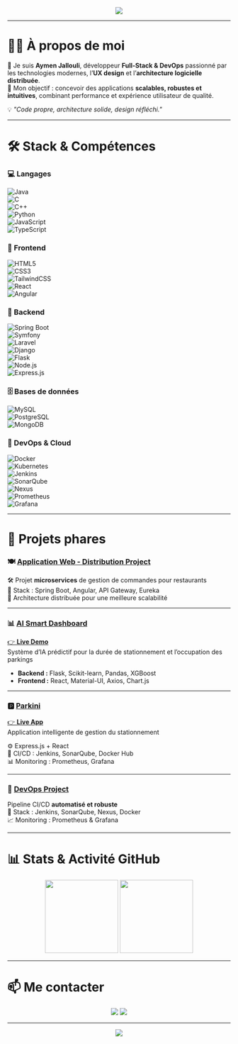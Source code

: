 <!-- HERO SECTION -->
<p align="center">
  <img src="https://capsule-render.vercel.app/api?type=waving&color=0:38B2AC,100:4F46E5&height=200&section=header&text=👋%20Bienvenue%20sur%20mon%20profil!&fontSize=35&fontColor=ffffff&animation=twinkling&fontAlignY=40"/>
</p>

---

# 👨‍💻 À propos de moi  

🎯 Je suis **Aymen Jallouli**, développeur **Full-Stack & DevOps** passionné par les technologies modernes, l’**UX design** et l’**architecture logicielle distribuée**.  
🚀 Mon objectif : concevoir des applications **scalables, robustes et intuitives**, combinant performance et expérience utilisateur de qualité.  

💡 *"Code propre, architecture solide, design réfléchi."*  

---

# 🛠️ Stack & Compétences  

### 💻 Langages  
![Java](https://img.shields.io/badge/Java-ED8B00?style=for-the-badge&logo=java&logoColor=white)  
![C](https://img.shields.io/badge/C-A8B9CC?style=for-the-badge&logo=c&logoColor=black)  
![C++](https://img.shields.io/badge/C++-00599C?style=for-the-badge&logo=cplusplus&logoColor=white)  
![Python](https://img.shields.io/badge/Python-3776AB?style=for-the-badge&logo=python&logoColor=white)  
![JavaScript](https://img.shields.io/badge/JavaScript-F7E01D?style=for-the-badge&logo=javascript&logoColor=black)  
![TypeScript](https://img.shields.io/badge/TypeScript-3178C6?style=for-the-badge&logo=typescript&logoColor=white)  

### 🎨 Frontend  
![HTML5](https://img.shields.io/badge/HTML5-E34F26?style=for-the-badge&logo=html5&logoColor=white)  
![CSS3](https://img.shields.io/badge/CSS3-1572B6?style=for-the-badge&logo=css3&logoColor=white)  
![TailwindCSS](https://img.shields.io/badge/TailwindCSS-38B2AC?style=for-the-badge&logo=tailwind-css&logoColor=white)  
![React](https://img.shields.io/badge/React-61DAFB?style=for-the-badge&logo=react&logoColor=black)  
![Angular](https://img.shields.io/badge/Angular-DD0031?style=for-the-badge&logo=angular&logoColor=white)  

### 🔧 Backend  
![Spring Boot](https://img.shields.io/badge/SpringBoot-6DB33F?style=for-the-badge&logo=springboot&logoColor=white)  
![Symfony](https://img.shields.io/badge/Symfony-000000?style=for-the-badge&logo=symfony&logoColor=white)  
![Laravel](https://img.shields.io/badge/Laravel-FF2D20?style=for-the-badge&logo=laravel&logoColor=white)  
![Django](https://img.shields.io/badge/Django-092E20?style=for-the-badge&logo=django&logoColor=white)  
![Flask](https://img.shields.io/badge/Flask-000000?style=for-the-badge&logo=flask&logoColor=white)  
![Node.js](https://img.shields.io/badge/Node.js-43853D?style=for-the-badge&logo=node.js&logoColor=white)  
![Express.js](https://img.shields.io/badge/Express.js-000000?style=for-the-badge&logo=express&logoColor=white)  

### 🗄️ Bases de données  
![MySQL](https://img.shields.io/badge/MySQL-005C84?style=for-the-badge&logo=mysql&logoColor=white)  
![PostgreSQL](https://img.shields.io/badge/PostgreSQL-316192?style=for-the-badge&logo=postgresql&logoColor=white)  
![MongoDB](https://img.shields.io/badge/MongoDB-47A248?style=for-the-badge&logo=mongodb&logoColor=white)  

### 🚀 DevOps & Cloud  
![Docker](https://img.shields.io/badge/Docker-2496ED?style=for-the-badge&logo=docker&logoColor=white)  
![Kubernetes](https://img.shields.io/badge/Kubernetes-326CE5?style=for-the-badge&logo=kubernetes&logoColor=white)  
![Jenkins](https://img.shields.io/badge/Jenkins-D24939?style=for-the-badge&logo=jenkins&logoColor=white)  
![SonarQube](https://img.shields.io/badge/SonarQube-4E9BCD?style=for-the-badge&logo=sonarqube&logoColor=white)  
![Nexus](https://img.shields.io/badge/Nexus-000000?style=for-the-badge&logo=sonatype&logoColor=white)  
![Prometheus](https://img.shields.io/badge/Prometheus-E6522C?style=for-the-badge&logo=prometheus&logoColor=white)  
![Grafana](https://img.shields.io/badge/Grafana-F46800?style=for-the-badge&logo=grafana&logoColor=white)  

---

# 🚀 Projets phares  

### 🍽️ [**Application Web - Distribution Project**](https://github.com/Application-Web-Distribution-Project/Application_Web_Distibue)  
🛠 Projet **microservices** de gestion de commandes pour restaurants  
🔧 Stack : Spring Boot, Angular, API Gateway, Eureka  
📐 Architecture distribuée pour une meilleure scalabilité  

---

### 📊 [**AI Smart Dashboard**](https://github.com/Aymenjallouli/Ai-Dashboard-Ml.git)  
[👉 **Live Demo**](https://parkini-smart-dashboard.onrender.com)  
Système d’IA prédictif pour la durée de stationnement et l’occupation des parkings  

- **Backend :** Flask, Scikit-learn, Pandas, XGBoost  
- **Frontend :** React, Material-UI, Axios, Chart.js  

---

### 🅿️ [**Parkini**](https://github.com/PiDev-2025/Parkini)  
[👉 **Live App**](https://front-end-front-office.vercel.app)  
Application intelligente de gestion du stationnement  

⚙️ Express.js + React  
🔁 CI/CD : Jenkins, SonarQube, Docker Hub  
📊 Monitoring : Prometheus, Grafana  

---

### 🧪 [**DevOps Project**](https://github.com/marwaniiwael18/DEVOPS-Project/tree/Aymenjallouli_4twin3_thunder)  
Pipeline CI/CD **automatisé et robuste**  
🔧 Stack : Jenkins, SonarQube, Nexus, Docker  
📈 Monitoring : Prometheus & Grafana  

---

# 📊 Stats & Activité GitHub  

<p align="center">
  <img src="https://github-readme-stats.vercel.app/api?username=Aymenjallouli&show_icons=true&theme=radical&hide_border=true" height="165"/>
  <img src="https://github-readme-stats.vercel.app/api/top-langs/?username=Aymenjallouli&layout=compact&theme=radical&hide_border=true" height="165"/>
</p>

---

# 📫 Me contacter  

<p align="center">
  <a href="https://www.linkedin.com/in/aymen-jallouli-713534254/"><img src="https://img.shields.io/badge/LinkedIn-0077B5?style=for-the-badge&logo=linkedin&logoColor=white"/></a>
  <a href="mailto:aymen.jallouli@esprit.tn"><img src="https://img.shields.io/badge/Email-D14836?style=for-the-badge&logo=gmail&logoColor=white"/></a>
</p>

---

<!-- FOOTER -->
<p align="center">
  <img src="https://capsule-render.vercel.app/api?type=waving&color=0:4F46E5,100:38B2AC&height=120&section=footer"/>
</p>
